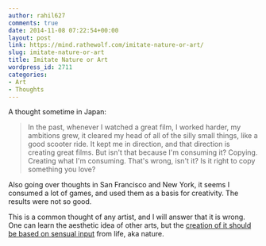 ```yaml
---
author: rahil627
comments: true
date: 2014-11-08 07:22:54+00:00
layout: post
link: https://mind.rathewolf.com/imitate-nature-or-art/
slug: imitate-nature-or-art
title: Imitate Nature or Art
wordpress_id: 2711
categories:
- Art
- Thoughts
---
```


A thought sometime in Japan:


<blockquote>In the past, whenever I watched a great film, I worked harder, my ambitions grew, it cleared my head of all of the silly small things, like a good scooter ride. It kept me in direction, and that direction is creating great films. But isn't that because I'm consuming it? Copying. Creating what I'm consuming. That's wrong, isn't it? Is it right to copy something you love?</blockquote>



Also going over thoughts in San Francisco and New York, it seems I consumed a lot of games, and used them as a basis for creativity. The results were not so good.

This is a common thought of any artist, and I will answer that it is wrong. One can learn the aesthetic idea of other arts, but the [creation of it should be based on sensual input](https://mind.rathewolf.com/a-design-strategy-for-data) from life, aka nature.
